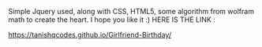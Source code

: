 Simple Jquery used, along with CSS, HTML5, some algorithm from wolfram math to create the heart. I hope you like it :)
HERE IS THE LINK : 

https://tanishqcodes.github.io/Girlfriend-Birthday/
